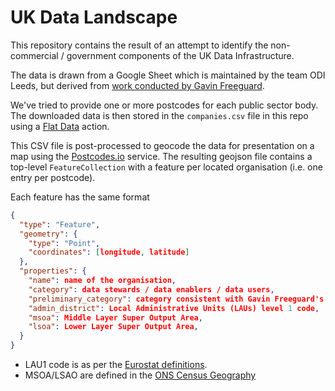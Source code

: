 # UK Data Landscape

This repository contains the result of an attempt to identify the non-commercial / government components
of the UK Data Infrastructure.

The data is drawn from a Google Sheet which is maintained by the team ODI Leeds, but derived from
[work conducted by Gavin Freeguard](https://docs.google.com/document/d/1URoTu0S8MtyPEQlxue5ArMpi2IJOn67DdmiXwz__QQo/edit).

We've tried to provide one or more postcodes for each public sector body. The downloaded data is then stored
in the `companies.csv` file in this repo using a [Flat Data](https://octo.github.com/projects/flat-data) action.

This CSV file is post-processed to geocode the data for presentation on a map using the
[Postcodes.io](https://postcodes.io) service.
The resulting geojson file contains a top-level `FeatureCollection` with a feature per located organisation
(i.e. one entry per postcode).

Each feature has the same format

```json
{
  "type": "Feature",
  "geometry": {
    "type": "Point",
    "coordinates": [longitude, latitude]
  },
  "properties": {
    "name": name of the organisation,
    "category": data stewards / data enablers / data users,
    "preliminary_category": category consistent with Gavin Freeguard's work,
    "admin_district": Local Administrative Units (LAUs) level 1 code,
    "msoa": Middle Layer Super Output Area,
    "lsoa": Lower Layer Super Output Area,
  }
}
```

* LAU1 code is as per the [Eurostat definitions](https://www.ons.gov.uk/methodology/geography/ukgeographies/eurostat).
* MSOA/LSAO are defined in the
  [ONS Census Geography](https://www.ons.gov.uk/methodology/geography/ukgeographies/censusgeography#super-output-area-soa)
